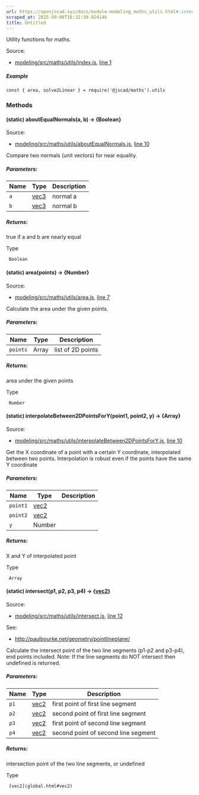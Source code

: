 ```yaml
---
url: https://openjscad.xyz/docs/module-modeling_maths_utils.html#.intersect
scraped_at: 2025-09-08T16:32:30.924146
title: Untitled
---
```


Utility functions for maths.

Source:

    

  * [modeling/src/maths/utils/index.js](modeling_src_maths_utils_index.js.html), [line 1](modeling_src_maths_utils_index.js.html#line1)

##### Example

    
    
    const { area, solve2Linear } = require('@jscad/maths').utils

### Methods

#### (static) aboutEqualNormals(a, b) → {Boolean}

Source:

    

  * [modeling/src/maths/utils/aboutEqualNormals.js](modeling_src_maths_utils_aboutEqualNormals.js.html), [line 10](modeling_src_maths_utils_aboutEqualNormals.js.html#line10)

Compare two normals (unit vectors) for near equality.

##### Parameters:

Name | Type | Description  
---|---|---  
`a` |  [vec3](global.html#vec3) | normal a  
`b` |  [vec3](global.html#vec3) | normal b  
  
##### Returns:

true if a and b are nearly equal

Type

     Boolean

#### (static) area(points) → {Number}

Source:

    

  * [modeling/src/maths/utils/area.js](modeling_src_maths_utils_area.js.html), [line 7](modeling_src_maths_utils_area.js.html#line7)

Calculate the area under the given points.

##### Parameters:

Name | Type | Description  
---|---|---  
`points` |  Array | list of 2D points  
  
##### Returns:

area under the given points

Type

     Number

#### (static) interpolateBetween2DPointsForY(point1, point2, y) → {Array}

Source:

    

  * [modeling/src/maths/utils/interpolateBetween2DPointsForY.js](modeling_src_maths_utils_interpolateBetween2DPointsForY.js.html), [line 10](modeling_src_maths_utils_interpolateBetween2DPointsForY.js.html#line10)

Get the X coordinate of a point with a certain Y coordinate, interpolated
between two points. Interpolation is robust even if the points have the same Y
coordinate

##### Parameters:

Name | Type | Description  
---|---|---  
`point1` |  [vec2](global.html#vec2) |   
`point2` |  [vec2](global.html#vec2) |   
`y` |  Number |   
  
##### Returns:

X and Y of interpolated point

Type

     Array

#### (static) intersect(p1, p2, p3, p4) → {[vec2](global.html#vec2)}

Source:

    

  * [modeling/src/maths/utils/intersect.js](modeling_src_maths_utils_intersect.js.html), [line 12](modeling_src_maths_utils_intersect.js.html#line12)

See:

    

  * <http://paulbourke.net/geometry/pointlineplane/>

Calculate the intersect point of the two line segments (p1-p2 and p3-p4), end
points included. Note: If the line segments do NOT intersect then undefined is
returned.

##### Parameters:

Name | Type | Description  
---|---|---  
`p1` |  [vec2](global.html#vec2) | first point of first line segment  
`p2` |  [vec2](global.html#vec2) | second point of first line segment  
`p3` |  [vec2](global.html#vec2) | first point of second line segment  
`p4` |  [vec2](global.html#vec2) | second point of second line segment  
  
##### Returns:

intersection point of the two line segments, or undefined

Type

     [vec2](global.html#vec2)

